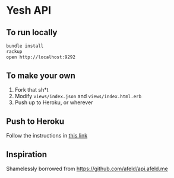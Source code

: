 # Yesh API

## To run locally

```bash
bundle install
rackup
open http://localhost:9292
```

## To make your own

1. Fork that sh\*t
2. Modify `views/index.json` and `views/index.html.erb`
3. Push up to Heroku, or wherever

## Push to Heroku

Follow the instructions in [this link](http://ididitmyway.herokuapp.com/past/2010/1/16/deploying_sinatra_apps_on_heroku/)

## Inspiration

Shamelessly borrowed from https://github.com/afeld/api.afeld.me
